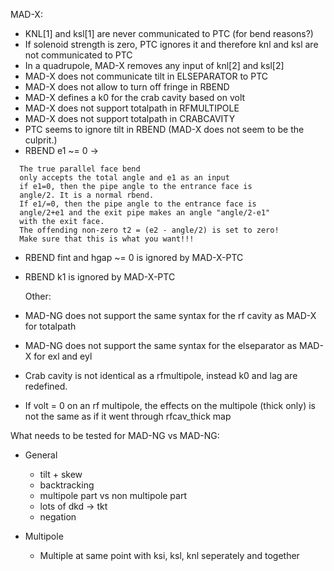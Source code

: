   MAD-X:

- KNL[1] and ksl[1] are never communicated to PTC (for bend reasons?)
- If solenoid strength is zero, PTC ignores it and therefore knl and ksl are not communicated to PTC
- In a quadrupole, MAD-X removes any input of knl[2] and ksl[2]
- MAD-X does not communicate tilt in ELSEPARATOR to PTC
- MAD-X does not allow to turn off fringe in RBEND
- MAD-X defines a k0 for the crab cavity based on volt
- MAD-X does not support totalpath in RFMULTIPOLE
- MAD-X does not support totalpath in CRABCAVITY
- PTC seems to ignore tilt in RBEND (MAD-X does not seem to be the culprit.)
- RBEND e1 ~= 0 -> 

```
  The true parallel face bend 
  only accepts the total angle and e1 as an input 
  if e1=0, then the pipe angle to the entrance face is 
  angle/2. It is a normal rbend.
  If e1/=0, then the pipe angle to the entrance face is 
  angle/2+e1 and the exit pipe makes an angle "angle/2-e1" 
  with the exit face.
  The offending non-zero t2 = (e2 - angle/2) is set to zero! 
  Make sure that this is what you want!!! 
```
- RBEND fint and hgap ~= 0 is ignored by MAD-X-PTC
- RBEND k1 is ignored by MAD-X-PTC

  Other:

- MAD-NG does not support the same syntax for the rf cavity as MAD-X for totalpath
- MAD-NG does not support the same syntax for the elseparator as MAD-X for exl and eyl
- Crab cavity is not identical as a rfmultipole, instead k0 and lag are redefined.
- If volt = 0 on an rf multipole, the effects on the multipole (thick only) is not the same as if it went through rfcav_thick map

What needs to be tested for MAD-NG vs MAD-NG:
- General
  - tilt + skew
  - backtracking
  - multipole part vs non multipole part
  - lots of dkd -> tkt
  - negation

- Multipole  
  - Multiple at same point with ksi, ksl, knl seperately and together
